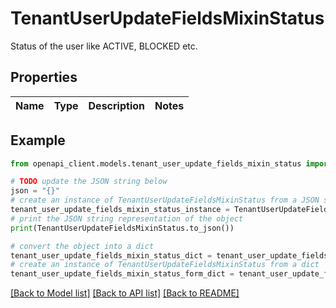# TenantUserUpdateFieldsMixinStatus

Status of the user like ACTIVE, BLOCKED etc.

## Properties

Name | Type | Description | Notes
------------ | ------------- | ------------- | -------------

## Example

```python
from openapi_client.models.tenant_user_update_fields_mixin_status import TenantUserUpdateFieldsMixinStatus

# TODO update the JSON string below
json = "{}"
# create an instance of TenantUserUpdateFieldsMixinStatus from a JSON string
tenant_user_update_fields_mixin_status_instance = TenantUserUpdateFieldsMixinStatus.from_json(json)
# print the JSON string representation of the object
print(TenantUserUpdateFieldsMixinStatus.to_json())

# convert the object into a dict
tenant_user_update_fields_mixin_status_dict = tenant_user_update_fields_mixin_status_instance.to_dict()
# create an instance of TenantUserUpdateFieldsMixinStatus from a dict
tenant_user_update_fields_mixin_status_form_dict = tenant_user_update_fields_mixin_status.from_dict(tenant_user_update_fields_mixin_status_dict)
```
[[Back to Model list]](../README.md#documentation-for-models) [[Back to API list]](../README.md#documentation-for-api-endpoints) [[Back to README]](../README.md)


